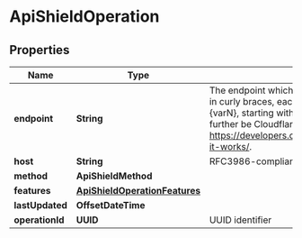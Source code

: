 

# ApiShieldOperation


## Properties

| Name | Type | Description | Notes |
|------------ | ------------- | ------------- | -------------|
|**endpoint** | **String** | The endpoint which can contain path parameter templates in curly braces, each will be replaced from left to right with {varN}, starting with {var1}, during insertion. This will further be Cloudflare-normalized upon insertion. See: https://developers.cloudflare.com/rules/normalization/how-it-works/. |  |
|**host** | **String** | RFC3986-compliant host. |  |
|**method** | **ApiShieldMethod** |  |  |
|**features** | [**ApiShieldOperationFeatures**](ApiShieldOperationFeatures.md) |  |  [optional] |
|**lastUpdated** | **OffsetDateTime** |  |  [readonly] |
|**operationId** | **UUID** | UUID identifier |  [readonly] |



